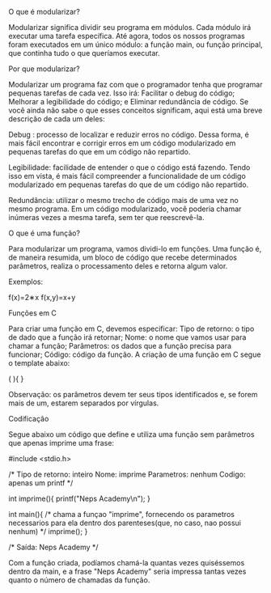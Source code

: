 O que é modularizar?

Modularizar significa dividir seu programa em módulos.
Cada módulo irá executar uma tarefa específica.
Até agora, todos os nossos programas foram executados em um único módulo:
a função main, ou função principal, que continha tudo o que queríamos executar.

Por que modularizar?

Modularizar um programa faz com que o programador tenha que programar pequenas tarefas de cada vez. Isso irá:
Facilitar o debug do código;
Melhorar a legibilidade do código; e
Eliminar redundância de código.
Se você ainda não sabe o que esses conceitos significam, aqui está uma breve descrição de cada um deles:

Debug : processo de localizar e reduzir erros no código.
Dessa forma, é mais fácil encontrar e corrigir erros em um código modularizado
em pequenas tarefas do que em um código não repartido.

Legibilidade: facilidade de entender o que o código está fazendo.
Tendo isso em vista, é mais fácil compreender a funcionalidade de um código modularizado
em pequenas tarefas do que de um código não repartido.

Redundância: utilizar o mesmo trecho de código mais de uma vez no mesmo programa.
Em um código modularizado, você poderia chamar inúmeras vezes a mesma tarefa, sem ter que reescrevê-la.

O que é uma função?

Para modularizar um programa, vamos dividi-lo em funções.
Uma função é, de maneira resumida, um bloco de código que recebe determinados parâmetros, realiza o processamento deles e retorna algum valor.

Exemplos:

f(x)=2∗x
f(x,y)=x+y

Funções em C

Para criar uma função em C, devemos especificar:
Tipo de retorno: o tipo de dado que a função irá retornar;
Nome: o nome que vamos usar para chamar a função;
Parâmetros: os dados que a função precisa para funcionar;
Código: código da função.
A criação de uma função em C segue o template abaixo:

<tipo de retorno> <nome> ( <parametros> ){
    <codigo>
}

Observação: os parâmetros devem ter seus tipos identificados e, se forem mais de um, estarem separados por vírgulas.

Codificação

Segue abaixo um código que define e utiliza uma função sem parâmetros que apenas imprime uma frase:

#include <stdio.h>

/*
    Tipo de retorno: inteiro
    Nome: imprime
    Parametros: nenhum
    Codigo: apenas um printf
*/

int imprime(){
    printf("Neps Academy\n");
}

int main(){
    /* chama a funçao "imprime", fornecendo os parametros necessarios
    para ela dentro dos parenteses(que, no caso, nao possui nenhum)
    */
    imprime();
}

/* Saída:
Neps Academy
*/

Com a função criada, podíamos chamá-la quantas vezes quiséssemos dentro da main,
e a frase "Neps Academy" seria impressa tantas vezes quanto o número de chamadas da função.